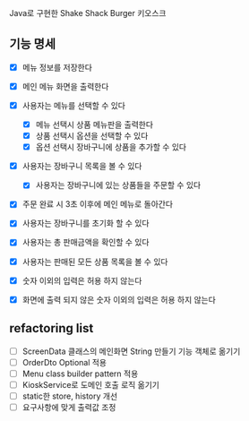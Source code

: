 Java로 구현한 Shake Shack Burger 키오스크   

## 기능 명세

 - [x] 메뉴 정보를 저장한다
 - [x] 메인 메뉴 화면을 출력한다
 - [x] 사용자는 메뉴를 선택할 수 있다
   - [x] 메뉴 선택시 상품 메뉴판을 출력한다
   - [x] 상품 선택시 옵션을 선택할 수 있다
   - [x] 옵션 선택시 장바구니에 상품을 추가할 수 있다
 - [x] 사용자는 장바구니 목록을 볼 수 있다
   - [x] 사용자는 장바구니에 있는 상품들을 주문할 수 있다
 - [x] 주문 완료 시 3초 이후에 메인 메뉴로 돌아간다
 - [x] 사용자는 장바구니를 초기화 할 수 있다
 - [x] 사용자는 총 판매금액을 확인할 수 있다
 - [x] 사용자는 판매된 모든 상품 목록을 볼 수 있다
 - [x] 숫자 이외의 입력은 허용 하지 않는다
 - [x] 화면에 출력 되지 않은 숫자 이외의 입력은 허용 하지 않는다


## refactoring list

 -[ ] ScreenData 클래스의 메인화면 String 만들기 기능 객체로 옮기기
 -[ ] OrderDto Optional 적용
 -[ ] Menu class builder pattern 적용
 -[ ] KioskService로 도메인 호출 로직 옮기기
 -[ ] static한 store, history 개선
 -[ ] 요구사항에 맞게 출력값 조정

